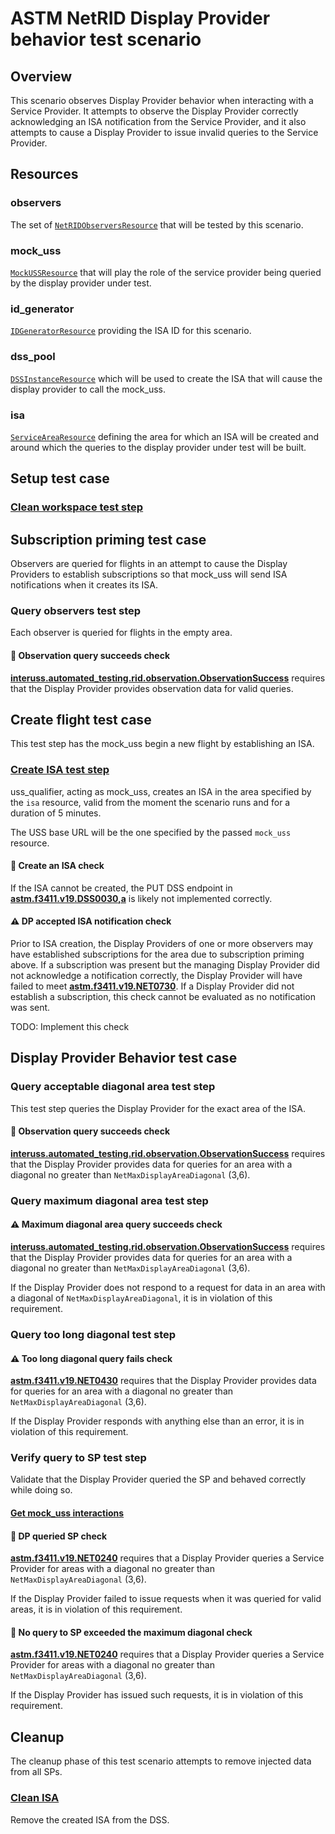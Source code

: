 # ASTM NetRID Display Provider behavior test scenario

## Overview

This scenario observes Display Provider behavior when interacting with a Service Provider.  It attempts to observe the Display Provider correctly acknowledging an ISA notification from the Service Provider, and it also attempts to cause a Display Provider to issue invalid queries to the Service Provider.

## Resources

### observers

The set of [`NetRIDObserversResource`](../../../../resources/netrid/observers.py) that will be tested by this scenario.

### mock_uss

[`MockUSSResource`](../../../../resources/interuss/mock_uss/client.py) that will play the role of the service provider being queried by the display provider under test.

### id_generator

[`IDGeneratorResource`](../../../../resources/interuss/id_generator.py) providing the ISA ID for this scenario.

### dss_pool

[`DSSInstanceResource`](../../../../resources/astm/f3411/dss.py) which will be used to create the ISA that will cause the display provider to call the mock_uss.

### isa

[`ServiceAreaResource`](../../../../resources/netrid/service_area.py) defining the area for which an ISA will be created and around which the queries to the display provider under test will be built.

## Setup test case

### [Clean workspace test step](./dss/test_steps/clean_workspace.md)

## Subscription priming test case

Observers are queried for flights in an attempt to cause the Display Providers to establish subscriptions so that mock_uss will send ISA notifications when it creates its ISA.

### Query observers test step

Each observer is queried for flights in the empty area.

#### 🛑 Observation query succeeds check

**[interuss.automated_testing.rid.observation.ObservationSuccess](../../../../requirements/interuss/automated_testing/rid/observation.md)** requires that the Display Provider provides observation data for valid queries.

## Create flight test case

This test step has the mock_uss begin a new flight by establishing an ISA.

### [Create ISA test step](./dss/test_steps/put_isa.md)

uss_qualifier, acting as mock_uss, creates an ISA in the area specified by the `isa` resource, valid from the moment the scenario runs and for a duration of 5 minutes.

The USS base URL will be the one specified by the passed `mock_uss` resource.

#### 🛑 Create an ISA check

If the ISA cannot be created, the PUT DSS endpoint in **[astm.f3411.v19.DSS0030,a](../../../../requirements/astm/f3411/v19.md)** is likely not implemented correctly.

#### ⚠️ DP accepted ISA notification check

Prior to ISA creation, the Display Providers of one or more observers may have established subscriptions for the area due to subscription priming above.  If a subscription was present but the managing Display Provider did not acknowledge a notification correctly, the Display Provider will have failed to meet **[astm.f3411.v19.NET0730](../../../../requirements/astm/f3411/v19.md)**.  If a Display Provider did not establish a subscription, this check cannot be evaluated as no notification was sent.

TODO: Implement this check

## Display Provider Behavior test case

### Query acceptable diagonal area test step

This test step queries the Display Provider for the exact area of the ISA.

#### 🛑 Observation query succeeds check

**[interuss.automated_testing.rid.observation.ObservationSuccess](../../../../requirements/interuss/automated_testing/rid/observation.md)** requires that the Display Provider provides data for queries for an area with a diagonal no greater than `NetMaxDisplayAreaDiagonal` (3,6).

### Query maximum diagonal area test step

#### ⚠️ Maximum diagonal area query succeeds check

**[interuss.automated_testing.rid.observation.ObservationSuccess](../../../../requirements/interuss/automated_testing/rid/observation.md)** requires that the Display Provider provides data for queries for an area with a diagonal no greater than `NetMaxDisplayAreaDiagonal` (3,6).

If the Display Provider does not respond to a request for data in an area with a diagonal of `NetMaxDisplayAreaDiagonal`, it is in violation of this requirement.

### Query too long diagonal test step

#### ⚠️ Too long diagonal query fails check

**[astm.f3411.v19.NET0430](../../../../requirements/astm/f3411/v19.md)** requires that the Display Provider provides data for queries for an area with a diagonal no greater than `NetMaxDisplayAreaDiagonal` (3,6).

If the Display Provider responds with anything else than an error, it is in violation of this requirement.

### Verify query to SP test step

Validate that the Display Provider queried the SP and behaved correctly while doing so.

#### [Get mock_uss interactions](../../../interuss/mock_uss/get_mock_uss_interactions.md)

#### 🛑 DP queried SP check

**[astm.f3411.v19.NET0240](../../../../requirements/astm/f3411/v19.md)** requires that a Display Provider queries a Service Provider for areas with a diagonal no greater than `NetMaxDisplayAreaDiagonal` (3,6).

If the Display Provider failed to issue requests when it was queried for valid areas, it is in violation of this requirement.

#### 🛑 No query to SP exceeded the maximum diagonal check

**[astm.f3411.v19.NET0240](../../../../requirements/astm/f3411/v19.md)** requires that a Display Provider queries a Service Provider for areas with a diagonal no greater than `NetMaxDisplayAreaDiagonal` (3,6).

If the Display Provider has issued such requests, it is in violation of this requirement.

## Cleanup

The cleanup phase of this test scenario attempts to remove injected data from all SPs.

### [Clean ISA](./dss/test_steps/clean_workspace.md)

Remove the created ISA from the DSS.
